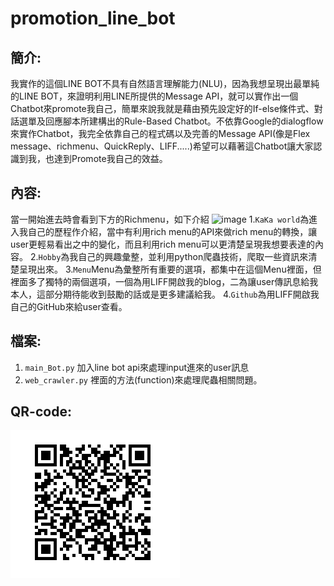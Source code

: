 # promotion_line_bot
簡介:
-------  
我實作的這個LINE BOT不具有自然語言理解能力(NLU)，因為我想呈現出最單純的LINE BOT，來證明利用LINE所提供的Message API，就可以實作出一個Chatbot來promote我自己，簡單來說我就是藉由預先設定好的If-else條件式、對話選單及回應腳本所建構出的Rule-Based Chatbot。不依靠Google的dialogflow來實作Chatbot，我完全依靠自己的程式碼以及完善的Message API(像是Flex message、richmenu、QuickReply、LIFF.....)希望可以藉著這Chatbot讓大家認識到我，也達到Promote我自己的效益。

內容: 
------- 
當一開始進去時會看到下方的Richmenu，如下介紹
![image](https://i.imgur.com/aX2HQN5.png)
1.`KaKa world`為進入我自己的歷程作介紹，當中有利用rich menu的API來做rich menu的轉換，讓user更輕易看出之中的變化，而且利用rich menu可以更清楚呈現我想要表達的內容。
2.`Hobby`為我自己的興趣彙整，並利用python爬蟲技術，爬取一些資訊來清楚呈現出來。
3.`Menu`Menu為彙整所有重要的選項，都集中在這個Menu裡面，但裡面多了獨特的兩個選項，一個為用LIFF開啟我的blog，二為讓user傳訊息給我本人，這部分期待能收到鼓勵的話或是更多建議給我。
4.`Github`為用LIFF開啟我自己的GitHub來給user查看。

檔案: 
------- 
1. `main_Bot.py`    加入line bot api來處理input進來的user訊息
2. `web_crawler.py` 裡面的方法(function)來處理爬蟲相關問題。

QR-code: 
------- 
![image](https://github.com/kevin1061517/promotion_line_bot/blob/master/QR_code.png)

